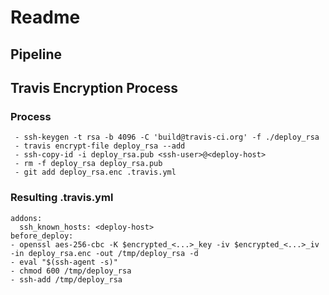 # Readme

## Pipeline


## Travis Encryption Process
### Process
```
 - ssh-keygen -t rsa -b 4096 -C 'build@travis-ci.org' -f ./deploy_rsa
 - travis encrypt-file deploy_rsa --add
 - ssh-copy-id -i deploy_rsa.pub <ssh-user>@<deploy-host>
 - rm -f deploy_rsa deploy_rsa.pub
 - git add deploy_rsa.enc .travis.yml
```
### Resulting .travis.yml
```
addons:
  ssh_known_hosts: <deploy-host>
before_deploy:
- openssl aes-256-cbc -K $encrypted_<...>_key -iv $encrypted_<...>_iv -in deploy_rsa.enc -out /tmp/deploy_rsa -d
- eval "$(ssh-agent -s)"
- chmod 600 /tmp/deploy_rsa
- ssh-add /tmp/deploy_rsa
```
